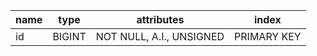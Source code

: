 | name | type   | attributes               | index       |
| ---- | ------ | ------------------------ | ----------- |
| id   | BIGINT | NOT NULL, A.I., UNSIGNED | PRIMARY KEY |
